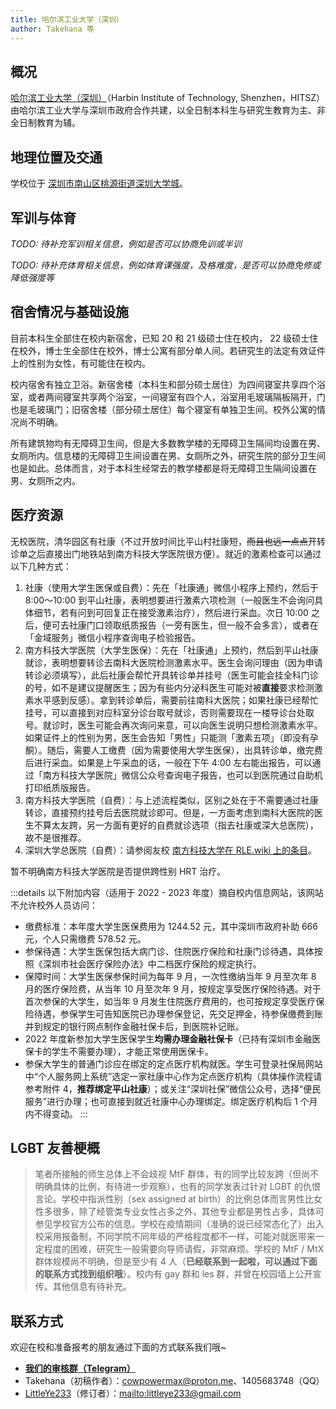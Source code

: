 ```yaml
---
title: 哈尔滨工业大学（深圳）
author: Takehana 等
---
```


## 概况

[哈尔滨工业大学（深圳）](https://www.hitsz.edu.cn)（Harbin Institute of Technology, Shenzhen，HITSZ）由哈尔滨工业大学与深圳市政府合作共建，以全日制本科生与研究生教育为主、非全日制教育为辅。

## 地理位置及交通

学校位于 [深圳市南山区桃源街道深圳大学城](https://amap.com/place/B02F37V7ZQ)。

## 军训与体育

_TODO: 待补充军训相关信息，例如是否可以协商免训或半训_

_TODO: 待补充体育相关信息，例如体育课强度，及格难度，是否可以协商免修或降低强度等_

## 宿舍情况与基础设施

目前本科生全部住在校内新宿舍，已知 20 和 21 级硕士住在校内， 22 级硕士住在校外，博士生全部住在校外，博士公寓有部分单人间。若研究生的法定有效证件上的性别为女性，有可能住在校内。

校内宿舍有独立卫浴。新宿舍楼（本科生和部分硕士居住）为四间寝室共享四个浴室，或者两间寝室共享两个浴室，一间寝室有四个人，浴室用毛玻璃隔板隔开，门也是毛玻璃门；旧宿舍楼（部分硕士居住）每个寝室有单独卫生间。校外公寓的情况尚不明确。

所有建筑物均有无障碍卫生间，但是大多数教学楼的无障碍卫生隔间均设置在男、女厕所内。信息楼的无障碍卫生间设置在男、女厕所之外，研究生院的部分卫生间也是如此。总体而言，对于本科生经常去的教学楼都是将无障碍卫生隔间设置在男、女厕所之内。

## 医疗资源

无校医院，清华园区有社康（不过开放时间比平山村社康短，~~而且也远一点点~~开转诊单之后直接出门地铁站到南方科技大学医院很方便）。就近的激素检查可以通过以下几种方式：

1. 社康（使用大学生医保或自费）：先在「社康通」微信小程序上预约，然后于 8:00～10:00 到平山社康，表明想要进行激素六项检测（一般医生不会询问具体细节，若有问到可回复正在接受激素治疗），然后进行采血。次日 10:00 之后，便可去社康门口领取纸质报告（一旁有医生，但一般不会多言），或者在「金域服务」微信小程序查询电子检验报告。
2. 南方科技大学医院（大学生医保）：先在「社康通」上预约，然后到平山社康就诊，表明想要转诊去南科大医院检测激素水平。医生会询问理由（因为申请转诊必须填写），此后社康会帮忙开具转诊单并挂号（医生可能会挂全科门诊的号，如不是建议提醒医生；因为有些内分泌科医生可能对被**直接**要求检测激素水平感到反感）。拿到转诊单后，需要前往南科大医院；如果社康已经帮忙挂号，可以直接到对应科室分诊台取号就诊，否则需要现在一楼导诊台处取号。就诊时，医生可能会再次询问来意，可以向医生说明只想检测激素水平。如果证件上的性别为男，医生会告知「男性」只能测「激素五项」（即没有孕酮）。随后，需要人工缴费（因为需要使用大学生医保），出具转诊单，缴完费后进行采血。如果是上午采血的话，一般在下午 4:00 左右能出报告，可以通过「南方科技大学医院」微信公众号查询电子报告，也可以到医院通过自助机打印纸质版报告。
3. 南方科技大学医院（自费）：与上述流程类似，区别之处在于不需要通过社康转诊，直接预约挂号后去医院就诊即可。但是，一方面考虑到南科大医院的医生不算太友跨，另一方面有更好的自费就诊选项（指去社康或深大总医院），故不是很推荐。
4. 深圳大学总医院（自费）：请参阅友校 [南方科技大学在 RLE.wiki 上的条目](https://rle.wiki/campus/SUSTech.html#%E5%8C%BB%E7%96%97)。

暂不明确南方科技大学医院是否提供跨性别 HRT 治疗。

:::details 以下附加内容（适用于 2022 - 2023 年度）摘自校内信息网站，该网站不允许校外人员访问：

- 缴费标准：本年度大学生医保费用为 1244.52 元，其中深圳市政府补助 666 元，个人只需缴费 578.52 元。
- 参保待遇：大学生医保包括大病门诊、住院医疗保险和社康门诊待遇，具体按照《深圳市社会医疗保险办法》中二档医疗保险的规定执行。
- 保障时间：大学生医保参保时间为每年 9 月，一次性缴纳当年 9 月至次年 8 月的医疗保险费，从当年 10 月至次年 9 月，按规定享受医疗保险待遇。对于首次参保的大学生，如当年 9 月发生住院医疗费用的，也可按规定享受医疗保险待遇，参保学生可告知医院已办理参保登记，先交足押金，待参保缴费到账并到规定的银行网点制作金融社保卡后，到医院补记账。
- 2022 年度新参加大学生医保学生**均需办理金融社保卡**（已持有深圳市金融医保卡的学生不需要办理），才能正常使用医保卡。
- 参保大学生的普通门诊应在绑定的定点医疗机构就医。学生可登录社保局网站中“个人服务网上系统”选定一家社康中心作为定点医疗机构（具体操作流程请参考附件 4，**推荐绑定平山社康**）；或关注“深圳社保”微信公众号，选择“便民服务”进行办理；也可直接到就近社康中心办理绑定。绑定医疗机构后 1 个月内不得变动。
:::

## LGBT 友善梗概

> 笔者所接触的师生总体上不会歧视 MtF 群体，有的同学比较友跨（但尚不明确具体的比例，有待进一步观察），也有的同学发表过针对 LGBT 的仇恨言论。学校中指派性别（sex assigned at birth）的比例总体而言男性比女性多很多，除了经管类专业女性占多之外，其他专业都是男性占多，具体可参见学校官方公布的信息。学校在疫情期间（准确的说已经常态化了）出入校采用报备制，不同学院不同年级的严格程度都不一样，可能对就医带来一定程度的困难，研究生一般需要向导师请假，非常麻烦。学校的 MtF / MtX 群体规模尚不明确，但是至少有 4 人（**已经联系到一起啦，可以通过下面的联系方式找到组织哦**）。校内有 gay 群和 les 群，并曾在校园墙上公开宣传。其他信息有待补充。

## 联系方式

欢迎在校和准备报考的朋友通过下面的方式联系我们哦~

- **[我们的审核群（Telegram）](https://t.me/+MIHFYyWnp_81MTA1)**
- Takehana（初稿作者）：<cowpowermax@proton.me>、1405683748（QQ）
- [LittleYe233](https://github.com/LittleYe233)（修订者）：<mailto:littleye233@gmail.com>
